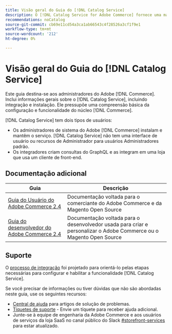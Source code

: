 ```yaml
---
title: Visão geral do Guia do [!DNL Catalog Service]
description: O [!DNL Catalog Service for Adobe Commerce] fornece uma maneira de recuperar o conteúdo das Páginas de Exibição de Produtos e das Páginas de Lista de Produtos mais rapidamente do que as consultas nativas do Adobe Commerce GraphQL.
recommendations: noCatalog
source-git-commit: cb69e11cd54a3ca1ab66543c4f28526a3cf1f9e1
workflow-type: tm+mt
source-wordcount: '212'
ht-degree: 0%

---
```


# Visão geral do Guia do [!DNL Catalog Service]

Este guia destina-se aos administradores do Adobe [!DNL Commerce]. Inclui informações gerais sobre o [!DNL Catalog Service], incluindo integração e instalação. Ele pressupõe uma compreensão básica da configuração e funcionalidade do núcleo [!DNL Commerce].

[!DNL Catalog Service] tem dois tipos de usuários:

* Os administradores de sistema do Adobe [!DNL Commerce] instalam e mantêm o serviço. [!DNL Catalog Service] não tem uma interface de usuário ou recursos de Administrador para usuários Administradores padrão.
* Os integradores criam consultas do GraphQL e as integram em uma loja que usa um cliente de front-end.

## Documentação adicional

| Guia | Descrição |
|------ | ----------- |
| [Guia do Usuário do Adobe Commerce 2.4](https://experienceleague.adobe.com/docs/commerce.html) | Documentação voltada para o comerciante do Adobe Commerce e da Magento Open Source |
| [Guia do desenvolvedor do Adobe Commerce 2.4](https://developer.adobe.com/commerce/docs) | Documentação voltada para o desenvolvedor usada para criar e personalizar o Adobe Commerce ou o Magento Open Source |

## Suporte

O [processo de integração](https://experienceleague.adobe.com/docs/commerce/catalog-service/installation.html) foi projetado para orientá-lo pelas etapas necessárias para configurar e habilitar a funcionalidade [!DNL Catalog Service].

Se você precisar de informações ou tiver dúvidas que não são abordadas neste guia, use os seguintes recursos:

* [Central de ajuda](https://experienceleague.adobe.com/docs/commerce-knowledge-base/kb/overview.html) para artigos de solução de problemas.
* [Tíquetes de suporte](https://experienceleague.adobe.com/docs/commerce-knowledge-base/kb/help-center-guide/magento-help-center-user-guide.html#submit-ticket) - Envie um tíquete para receber ajuda adicional.
* Junte-se à equipe de engenharia da Adobe Commerce e aos usuários de serviços da loja SaaS no canal público do Slack [#storefront-services](https://magentocommeng.slack.com/archives/C03HVPG8RS4) para estar atualizado.
